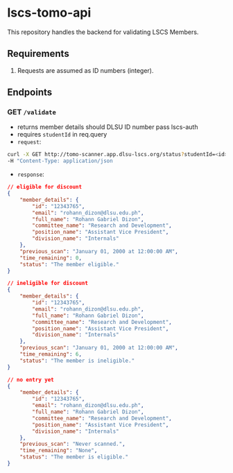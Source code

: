 # lscs-tomo-api

This repository handles the backend for validating LSCS Members.

## Requirements
1. Requests are assumed as ID numbers (integer).

## Endpoints

### **GET `/validate`**
* returns member details should DLSU ID number pass lscs-auth
* requires `studentId` in req.query
* `request`:
```bash
curl -X GET http://tomo-scanner.app.dlsu-lscs.org/status?studentId=<id> \
-H "Content-Type: application/json
```

* `response`:
```json
// eligible for discount
{
    "member_details": {
        "id": "12343765",
        "email": "rohann_dizon@dlsu.edu.ph",
        "full_name": "Rohann Gabriel Dizon",
        "committee_name": "Research and Development",
        "position_name": "Assistant Vice President",
        "division_name": "Internals"
    },
    "previous_scan": "January 01, 2000 at 12:00:00 AM",
    "time_remaining": 0,
    "status": "The member eligible."
}

// ineligible for discount
{
    "member_details": {
        "id": "12343765",
        "email": "rohann_dizon@dlsu.edu.ph",
        "full_name": "Rohann Gabriel Dizon",
        "committee_name": "Research and Development",
        "position_name": "Assistant Vice President",
        "division_name": "Internals"
    },
    "previous_scan": "January 01, 2000 at 12:00:00 AM",
    "time_remaining": 6,
    "status": "The member is ineligible."
}

// no entry yet
{
    "member_details": {
        "id": "12343765",
        "email": "rohann_dizon@dlsu.edu.ph",
        "full_name": "Rohann Gabriel Dizon",
        "committee_name": "Research and Development",
        "position_name": "Assistant Vice President",
        "division_name": "Internals"
    },
    "previous_scan": "Never scanned.",
    "time_remaining": "None",
    "status": "The member is eligible."
}
```
